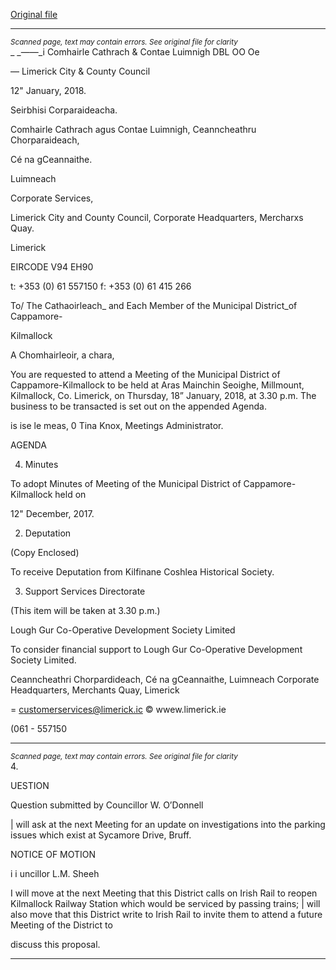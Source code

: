 [Original file](https://www.limerick.ie/sites/default/files/media/documents/2018-01/00%20Agenda%20Meeting%20Municipal%20District%20Cappamore-Kilmallock%20180118.pdf)

---
*<small>Scanned page, text may contain errors. See original file for clarity</small>*  
_ _——_i Comhairle Cathrach
& Contae Luimnigh
DBL OO Oe

— Limerick City
& County Council

12" January, 2018.

Seirbhisi Corparaideacha.

Comhairle Cathrach agus Contae Luimnigh,
Ceanncheathru Chorparaideach,

Cé na gCeannaithe.

Luimneach

Corporate Services,

Limerick City and County Council,
Corporate Headquarters,
Mercharxs Quay.

Limerick

EIRCODE V94 EH90

t: +353 (0) 61 557150
f: +353 (0) 61 415 266

To/ The Cathaoirleach_ and Each Member of the Municipal District_of Cappamore-

Kilmallock

A Chomhairleoir, a chara,

You are requested to attend a Meeting of the Municipal District of Cappamore-Kilmallock to be
held at Aras Mainchin Seoighe, Millmount, Kilmallock, Co. Limerick, on Thursday, 18”
January, 2018, at 3.30 p.m. The business to be transacted is set out on the appended Agenda.

is ise le meas,
0
Tina Knox,
Meetings Administrator.

AGENDA

4. Minutes

To adopt Minutes of Meeting of the Municipal District of Cappamore-Kilmallock held on

12" December, 2017.

2. Deputation

(Copy Enclosed)

To receive Deputation from Kilfinane Coshlea Historical Society.

3. Support Services Directorate

(This item will be taken at 3.30 p.m.)

Lough Gur Co-Operative Development Society Limited

To consider financial support to Lough Gur Co-Operative Development Society Limited.

Ceanncheathri Chorpardideach, Cé na gCeannaithe, Luimneach
Corporate Headquarters, Merchants Quay, Limerick

= customerservices@limerick.ic
© wwew.limerick.ie

(061 - 557150


---
*<small>Scanned page, text may contain errors. See original file for clarity</small>*  
4.

UESTION

Question submitted by Councillor W. O’Donnell

| will ask at the next Meeting for an update on investigations into the parking issues
which exist at Sycamore Drive, Bruff.

NOTICE OF MOTION

i i uncillor L.M. Sheeh

I will move at the next Meeting that this District calls on Irish Rail to reopen Kilmallock
Railway Station which would be serviced by passing trains; | will also move that this
District write to Irish Rail to invite them to attend a future Meeting of the District to

discuss this proposal.


---
